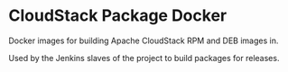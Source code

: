 # CloudStack Package Docker
Docker images for building Apache CloudStack RPM and DEB images in.

Used by the Jenkins slaves of the project to build packages for releases.
